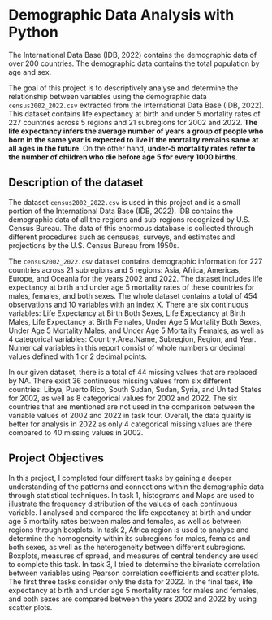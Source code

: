 # Demographic Data Analysis with Python

The International Data Base (IDB, 2022) contains the demographic data of over 200
countries. The demographic data contains the total population by age and sex.

The goal of this project is to descriptively analyse and determine the relationship between
variables using the demographic data ```census2002_2022.csv``` extracted from the
International Data Base (IDB, 2022). This dataset contains life expectancy at birth and
under 5 mortality rates of 227 countries across 5 regions and 21 subregions for 2002 and
2022. **The life expectancy infers the average number of years a group of people who
born in the same year is expected to live if the mortality remains same at all ages in the
future**. On the other hand, **under-5 mortality rates refer to the number
of children who die before age 5 for every 1000 births**.

## Description of the dataset

The dataset ```census2002_2022.csv``` is used in this project and is a small portion of
the International Data Base (IDB, 2022). IDB contains the demographic data of all
the regions and sub-regions recognized by U.S. Census Bureau. The data of this enormous
database is collected through different procedures such as censuses, surveys, and
estimates and projections by the U.S. Census Bureau from 1950s.

The ```census2002_2022.csv``` dataset contains demographic information for 227 countries
across 21 subregions and 5 regions: Asia, Africa, Americas, Europe, and Oceania for
the years 2002 and 2022. The dataset includes life expectancy at birth and under age 5
mortality rates of these countries for males, females, and both sexes. The whole dataset
contains a total of 454 observations and 10 variables with an index X. There are six
continuous variables: $\textsf{Life Expectancy at Birth Both Sexes}$, $\textsf{Life Expectancy at Birth
Males}$, $\textsf{Life Expectancy at Birth Females}$, $\textsf{Under Age 5 Mortality Both Sexes}$, $\textsf{Under Age
5 Mortality Males}$, and $\textsf{Under Age 5 Mortality Females}$, as well as 4 categorical variables:
$\textsf{Country.Area.Name}$, $\textsf{Subregion}$, $\textsf{Region}$, and $\textsf{Year}$. Numerical variables in this report
consist of whole numbers or decimal values defined with 1 or 2 decimal points.

In our given dataset, there is a total of 44 missing values that are replaced by NA. There
exist 36 continuous missing values from six different countries: Libya, Puerto Rico, South
Sudan, Sudan, Syria, and United States for 2002, as well as 8 categorical values for 2002
and 2022. The six countries that are mentioned are not used in the comparison between
the variable values of 2002 and 2022 in task four. Overall, the data quality is better for
analysis in 2022 as only 4 categorical missing values are there compared to 40 missing
values in 2002.

## Project Objectives

In this project, I completed four different tasks by gaining a deeper understanding of the
patterns and connections within the demographic data through statistical techniques.
In task 1, histograms and Maps are used to illustrate the frequency distribution of the values of
each continuous variable. I analysed and compared the life expectancy at birth and
under age 5 mortality rates between males and females, as well as between regions
through boxplots. In task 2, Africa region is used to analyse and determine the 
homogeneity within its subregions for males, females and both sexes, as well as the
heterogeneity between different subregions. Boxplots, measures of spread, and
measures of central tendency are used to complete this task. In task 3, I tried to determine the
bivariate correlation between variables using Pearson correlation coefficients and scatter
plots. The first three tasks consider only the data for 2022. In the final task,
life expectancy at birth and under age 5 mortality rates for males and females, and both
sexes are compared between the years 2002 and 2022 by using scatter plots.
